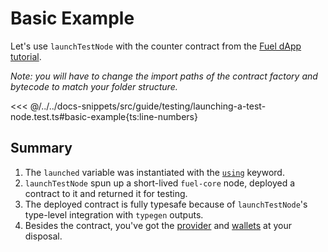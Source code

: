 <script setup>
  import { data } from '../../versions.data'
  const { forc } = data
  const url = `https://docs.fuel.network/docs/forc/commands/forc_test/`
</script>

# Basic Example

Let's use `launchTestNode` with the counter contract from the [Fuel dApp tutorial](../creating-a-fuel-dapp/index.md).

_Note: you will have to change the import paths of the contract factory and bytecode to match your folder structure._

<<< @/../../docs-snippets/src/guide/testing/launching-a-test-node.test.ts#basic-example{ts:line-numbers}

## Summary

1.  The `launched` variable was instantiated with the [`using`](https://www.typescriptlang.org/docs/handbook/variable-declarations.html#using-declarations) keyword.
1.  `launchTestNode` spun up a short-lived `fuel-core` node, deployed a contract to it and returned it for testing.
1.  The deployed contract is fully typesafe because of `launchTestNode`'s type-level integration with `typegen` outputs.
1.  Besides the contract, you've got the [provider](../provider/index.md) and [wallets](../wallets/index.md) at your disposal.
